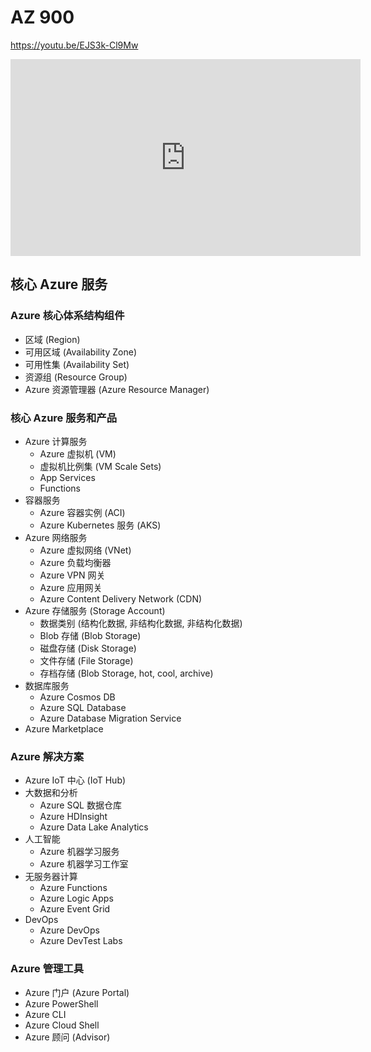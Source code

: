 # AZ 900

https://youtu.be/EJS3k-Cl9Mw

<iframe width="560" height="315" src="https://www.youtube.com/embed/EJS3k-Cl9Mw?si=Jvikx_9X6m6qJhtl" title="YouTube video player" frameborder="0" allow="accelerometer; autoplay; clipboard-write; encrypted-media; gyroscope; picture-in-picture; web-share" referrerpolicy="strict-origin-when-cross-origin" allowfullscreen></iframe>

## 核心 Azure 服务

### Azure 核心体系结构组件

-   区域 (Region)
-   可用区域 (Availability Zone)
-   可用性集 (Availability Set)
-   资源组 (Resource Group)
-   Azure 资源管理器 (Azure Resource Manager)

### 核心 Azure 服务和产品

-   Azure 计算服务
    -   Azure 虚拟机 (VM)
    -   虚拟机比例集 (VM Scale Sets)
    -   App Services
    -   Functions
-   容器服务
    -   Azure 容器实例 (ACI)
    -   Azure Kubernetes 服务 (AKS)
-   Azure 网络服务
    -   Azure 虚拟网络 (VNet)
    -   Azure 负载均衡器
    -   Azure VPN 网关
    -   Azure 应用网关
    -   Azure Content Delivery Network (CDN)
-   Azure 存储服务 (Storage Account)
    -   数据类别 (结构化数据, 非结构化数据, 非结构化数据)
    -   Blob 存储 (Blob Storage)
    -   磁盘存储 (Disk Storage)
    -   文件存储 (File Storage)
    -   存档存储 (Blob Storage, hot, cool, archive)
-   数据库服务
    -   Azure Cosmos DB
    -   Azure SQL Database
    -   Azure Database Migration Service
-   Azure Marketplace

### Azure 解决方案

-   Azure IoT 中心 (IoT Hub)
-   大数据和分析
    -   Azure SQL 数据仓库
    -   Azure HDInsight
    -   Azure Data Lake Analytics
-   人工智能
    -   Azure 机器学习服务
    -   Azure 机器学习工作室
-   无服务器计算
    -   Azure Functions
    -   Azure Logic Apps
    -   Azure Event Grid
-   DevOps
    -   Azure DevOps
    -   Azure DevTest Labs

### Azure 管理工具

-   Azure 门户 (Azure Portal)
-   Azure PowerShell
-   Azure CLI
-   Azure Cloud Shell
-   Azure 顾问 (Advisor)
